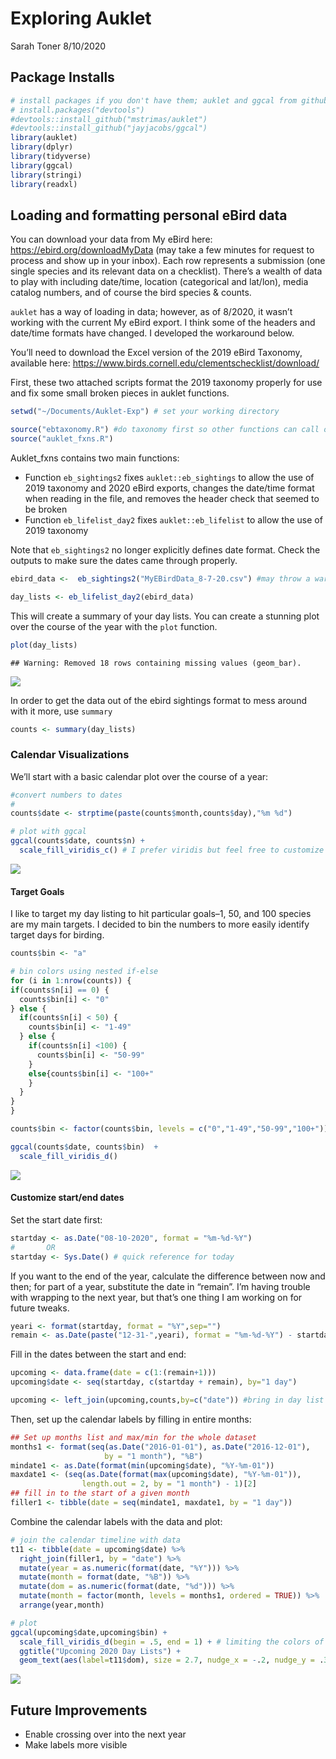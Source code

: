 Exploring Auklet
================
Sarah Toner
8/10/2020

## Package Installs

``` r
# install packages if you don't have them; auklet and ggcal from github below
# install.packages("devtools")
#devtools::install_github("mstrimas/auklet")
#devtools::install_github("jayjacobs/ggcal")
library(auklet)
library(dplyr)
library(tidyverse)
library(ggcal)
library(stringi)
library(readxl)
```

## Loading and formatting personal eBird data

You can download your data from My eBird here:
<https://ebird.org/downloadMyData> (may take a few minutes for request
to process and show up in your inbox). Each row represents a submission
(one single species and its relevant data on a checklist). There’s a
wealth of data to play with including date/time, location (categorical
and lat/lon), media catalog numbers, and of course the bird species &
counts.

`auklet` has a way of loading in data; however, as of 8/2020, it wasn’t
working with the current My eBird export. I think some of the headers
and date/time formats have changed. I developed the workaround below.

You’ll need to download the Excel version of the 2019 eBird Taxonomy,
available here:
<https://www.birds.cornell.edu/clementschecklist/download/>

First, these two attached scripts format the 2019 taxonomy properly for
use and fix some small broken pieces in auklet functions.

``` r
setwd("~/Documents/Auklet-Exp") # set your working directory

source("ebtaxonomy.R") #do taxonomy first so other functions can call on it
source("auklet_fxns.R") 
```

Auklet\_fxns contains two main functions:

  - Function `eb_sightings2` fixes `auklet::eb_sightings` to allow the
    use of 2019 taxonomy and 2020 eBird exports, changes the date/time
    format when reading in the file, and removes the header check that
    seemed to be broken
  - Function `eb_lifelist_day2` fixes `auklet::eb_lifelist` to allow the
    use of 2019 taxonomy

Note that `eb_sightings2` no longer explicitly defines date format.
Check the outputs to make sure the dates came through properly.

``` r
ebird_data <-  eb_sightings2("MyEBirdData_8-7-20.csv") #may throw a warning about parsing issues from NAs in effort; not a big problem

day_lists <- eb_lifelist_day2(ebird_data)
```

This will create a summary of your day lists. You can create a stunning
plot over the course of the year with the `plot` function.

``` r
plot(day_lists)
```

    ## Warning: Removed 18 rows containing missing values (geom_bar).

![](auklet-exp_files/figure-gfm/linear_day_list-1.png)<!-- -->

In order to get the data out of the ebird sightings format to mess
around with it more, use `summary`

``` r
counts <- summary(day_lists)
```

### Calendar Visualizations

We’ll start with a basic calendar plot over the course of a year:

``` r
#convert numbers to dates
#
counts$date <- strptime(paste(counts$month,counts$day),"%m %d")

# plot with ggcal
ggcal(counts$date, counts$n) +
  scale_fill_viridis_c() # I prefer viridis but feel free to customize
```

![](auklet-exp_files/figure-gfm/basic_cal-1.png)<!-- -->

#### Target Goals

I like to target my day listing to hit particular goals–1, 50, and 100
species are my main targets. I decided to bin the numbers to more easily
identify target days for birding.

``` r
counts$bin <- "a"

# bin colors using nested if-else
for (i in 1:nrow(counts)) {
if(counts$n[i] == 0) {
  counts$bin[i] <- "0"
} else {
  if(counts$n[i] < 50) {
    counts$bin[i] <- "1-49"
  } else {
    if(counts$n[i] <100) {
      counts$bin[i] <- "50-99"
    }
    else{counts$bin[i] <- "100+"
    }
  }
}
}

counts$bin <- factor(counts$bin, levels = c("0","1-49","50-99","100+"))

ggcal(counts$date, counts$bin)  +
  scale_fill_viridis_d() 
```

![](auklet-exp_files/figure-gfm/binned_cal-1.png)<!-- -->

#### Customize start/end dates

Set the start date first:

``` r
startday <- as.Date("08-10-2020", format = "%m-%d-%Y")
#       OR
startday <- Sys.Date() # quick reference for today
```

If you want to the end of the year, calculate the difference between now
and then; for part of a year, substitute the date in “remain”. I’m
having trouble with wrapping to the next year, but that’s one thing I am
working on for future tweaks.

``` r
yeari <- format(startday, format = "%Y",sep="")
remain <- as.Date(paste("12-31-",yeari), format = "%m-%d-%Y") - startday #if you only want part of a year, substitute the day when calculating the first part of "remain"
```

Fill in the dates between the start and end:

``` r
upcoming <- data.frame(date = c(1:(remain+1)))
upcoming$date <- seq(startday, c(startday + remain), by="1 day") 

upcoming <- left_join(upcoming,counts,by=c("date")) #bring in day list data
```

Then, set up the calendar labels by filling in entire months:

``` r
## Set up months list and max/min for the whole dataset
months1 <- format(seq(as.Date("2016-01-01"), as.Date("2016-12-01"), 
                     by = "1 month"), "%B")
mindate1 <- as.Date(format(min(upcoming$date), "%Y-%m-01"))
maxdate1 <- (seq(as.Date(format(max(upcoming$date), "%Y-%m-01")), 
                length.out = 2, by = "1 month") - 1)[2]
## fill in to the start of a given month
filler1 <- tibble(date = seq(mindate1, maxdate1, by = "1 day"))
```

Combine the calendar labels with the data and plot:

``` r
# join the calendar timeline with data
t11 <- tibble(date = upcoming$date) %>% 
  right_join(filler1, by = "date") %>% 
  mutate(year = as.numeric(format(date, "%Y"))) %>% 
  mutate(month = format(date, "%B")) %>%
  mutate(dom = as.numeric(format(date, "%d"))) %>% 
  mutate(month = factor(month, levels = months1, ordered = TRUE)) %>% 
  arrange(year,month)

# plot
ggcal(upcoming$date,upcoming$bin) +
  scale_fill_viridis_d(begin = .5, end = 1) + # limiting the colors of viridis to lighter colors w/ black labels
  ggtitle("Upcoming 2020 Day Lists") +
  geom_text(aes(label=t11$dom), size = 2.7, nudge_x = -.2, nudge_y = .3) #adds and positions days
```

![](auklet-exp_files/figure-gfm/bin_num_cal-1.png)<!-- -->

## Future Improvements

  - Enable crossing over into the next year
  - Make labels more visible
